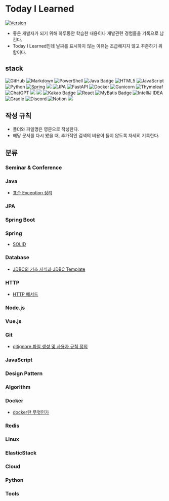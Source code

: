 # Today I Learned

[![Version](https://img.shields.io/badge/version-2024.9.11-red.svg)](./CHANGELOG)
* 좋은 개발자가 되기 위해 하루동안 학습한 내용이나 개발관련 경험들을 기록으로 남긴다.
* Today I Learned인데 날짜를 표시하지 않는 이유는 조급해지지 않고 꾸준하기 위함이다.

## stack
![GitHub](https://img.shields.io/badge/github-%23121011.svg?style=for-the-badge&logo=github&logoColor=white)
![Markdown](https://img.shields.io/badge/markdown-%23000000.svg?style=for-the-badge&logo=markdown&logoColor=white)
![PowerShell](https://img.shields.io/badge/PowerShell-%235391FE.svg?style=for-the-badge&logo=powershell&logoColor=white)
![Java Badge](https://img.shields.io/badge/Java%2017-%23ED8B00.svg?style=for-the-badge&logo=openjdk&logoColor=fff)
![HTML5](https://img.shields.io/badge/html5-%23E34F26.svg?style=for-the-badge&logo=html5&logoColor=white)
![JavaScript](https://img.shields.io/badge/javascript-%23323330.svg?style=for-the-badge&logo=javascript&logoColor=%23F7DF1E)
![Python](https://img.shields.io/badge/python-3670A0?style=for-the-badge&logo=python&logoColor=ffdd54)
![Spring](https://img.shields.io/badge/spring-%236DB33F.svg?style=for-the-badge&logo=spring&logoColor=white)
<img src="https://img.shields.io/badge/springboot-6DB33F?style=for-the-badge&logo=springboot&logoColor=white">
![JPA](https://img.shields.io/badge/JPA-6DB33F.svg?style=for-the-badge&logo=&logoColor=white)
![FastAPI](https://img.shields.io/badge/FastAPI-005571?style=for-the-badge&logo=fastapi)
![Docker](https://img.shields.io/badge/docker-%230db7ed.svg?style=for-the-badge&logo=docker&logoColor=white)
![Gunicorn](https://img.shields.io/badge/gunicorn-%298729.svg?style=for-the-badge&logo=gunicorn&logoColor=white)
![Thymeleaf](https://img.shields.io/badge/Thymeleaf-%23005C0F.svg?style=for-the-badge&logo=Thymeleaf&logoColor=white)
![ChatGPT](https://img.shields.io/badge/chatGPT-74aa9c?style=for-the-badge&logo=openai&logoColor=white)
<img src="https://img.shields.io/badge/MySQL-4479A1?style=for-the-badge&logo=MySQL&logoColor=white">
<img src="https://img.shields.io/badge/JUnit5-25A162?style=for-the-badge&logo=JUnit5&logoColor=white">
![Kakao Badge](https://img.shields.io/badge/Kakao-FFCD00?logo=kakao&logoColor=000&style=for-the-badge)
![React](https://img.shields.io/badge/react-%2320232a.svg?style=for-the-badge&logo=react&logoColor=%2361DAFB)
![MyBatis Badge](https://img.shields.io/badge/mybatis%203.0.3-000000?style=for-the-badge&logoColor=white)
![IntelliJ IDEA](https://img.shields.io/badge/IntelliJIDEA-000000.svg?style=for-the-badge&logo=intellij-idea&logoColor=white)
![Gradle](https://img.shields.io/badge/Gradle-02303A.svg?style=for-the-badge&logo=Gradle&logoColor=white)
![Discord](https://img.shields.io/badge/Discord-%235865F2.svg?style=for-the-badge&logo=discord&logoColor=white)
![Notion](https://img.shields.io/badge/Notion-%23000000.svg?style=for-the-badge&logo=notion&logoColor=white)
<img src="https://img.shields.io/badge/JUnit5-25A162?style=for-the-badge&logo=JUnit5&logoColor=white">

## 작성 규칙

* 폴더와 파일명은 영문으로 작성한다.
* 해당 문서를 다시 봤을 때, 추가적인 검색의 비용이 들지 않도록 자세히 기록한다.



## 분류
### Seminar & Conference

### Java
* [표준 Exception 정리](https://github.com/JungHyeonmin/TIL/blob/main/Java/Exception.md)
### JPA

### Spring Boot

### Spring
* [SOLID](https://github.com/JungHyeonmin/TIL/blob/main/Spring/SOLID.md)
### Database
* [JDBC의 기초 지식과 JDBC Template](https://github.com/JungHyeonmin/TIL/blob/main/Database/JDBC.md)

### HTTP
* [HTTP 메서드](https://github.com/JungHyeonmin/TIL/blob/main/HTTP/HTTP_Method.md)


### Node.js

### Vue.js

### Git
* [gitignore 파일 생성 및 사용자 규칙 정의](https://github.com/JungHyeonmin/TIL/blob/main/Git/gitignore_file_create_and_customizing.md)

### JavaScript

### Design Pattern

### Algorithm

### Docker
* [docker란 무엇인가](https://github.com/JungHyeonmin/TIL/blob/main/Docker/What_is_docker.md)
### Redis

### Linux

### ElasticStack

### Cloud

### Python

### Tools
